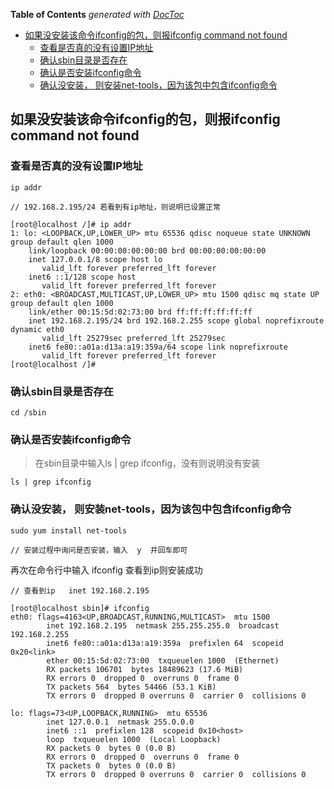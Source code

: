 <!-- START doctoc generated TOC please keep comment here to allow auto update -->
<!-- DON'T EDIT THIS SECTION, INSTEAD RE-RUN doctoc TO UPDATE -->
**Table of Contents**  *generated with [DocToc](https://github.com/thlorenz/doctoc)*

- [如果没安装该命令ifconfig的包，则报ifconfig command not found](#%E5%A6%82%E6%9E%9C%E6%B2%A1%E5%AE%89%E8%A3%85%E8%AF%A5%E5%91%BD%E4%BB%A4ifconfig%E7%9A%84%E5%8C%85%E5%88%99%E6%8A%A5ifconfig-command-not-found)
  - [查看是否真的没有设置IP地址](#%E6%9F%A5%E7%9C%8B%E6%98%AF%E5%90%A6%E7%9C%9F%E7%9A%84%E6%B2%A1%E6%9C%89%E8%AE%BE%E7%BD%AEip%E5%9C%B0%E5%9D%80)
  - [确认sbin目录是否存在](#%E7%A1%AE%E8%AE%A4sbin%E7%9B%AE%E5%BD%95%E6%98%AF%E5%90%A6%E5%AD%98%E5%9C%A8)
  - [确认是否安装ifconfig命令](#%E7%A1%AE%E8%AE%A4%E6%98%AF%E5%90%A6%E5%AE%89%E8%A3%85ifconfig%E5%91%BD%E4%BB%A4)
  - [确认没安装， 则安装net-tools，因为该包中包含ifconfig命令](#%E7%A1%AE%E8%AE%A4%E6%B2%A1%E5%AE%89%E8%A3%85-%E5%88%99%E5%AE%89%E8%A3%85net-tools%E5%9B%A0%E4%B8%BA%E8%AF%A5%E5%8C%85%E4%B8%AD%E5%8C%85%E5%90%ABifconfig%E5%91%BD%E4%BB%A4)

<!-- END doctoc generated TOC please keep comment here to allow auto update -->


## 如果没安装该命令ifconfig的包，则报ifconfig command not found

### 查看是否真的没有设置IP地址
        
```
ip addr
```
        
```
// 192.168.2.195/24 若看到有ip地址，则说明已设置正常
      
[root@localhost /]# ip addr
1: lo: <LOOPBACK,UP,LOWER_UP> mtu 65536 qdisc noqueue state UNKNOWN group default qlen 1000
    link/loopback 00:00:00:00:00:00 brd 00:00:00:00:00:00
    inet 127.0.0.1/8 scope host lo
       valid_lft forever preferred_lft forever
    inet6 ::1/128 scope host
       valid_lft forever preferred_lft forever
2: eth0: <BROADCAST,MULTICAST,UP,LOWER_UP> mtu 1500 qdisc mq state UP group default qlen 1000
    link/ether 00:15:5d:02:73:00 brd ff:ff:ff:ff:ff:ff
    inet 192.168.2.195/24 brd 192.168.2.255 scope global noprefixroute dynamic eth0
       valid_lft 25279sec preferred_lft 25279sec
    inet6 fe80::a01a:d13a:a19:359a/64 scope link noprefixroute
       valid_lft forever preferred_lft forever
[root@localhost /]#
```
   
### 确认sbin目录是否存在
        
```
cd /sbin
```
  
### 确认是否安装ifconfig命令
> 在sbin目录中输入ls | grep ifconfig，没有则说明没有安装
            
```
ls | grep ifconfig
```

### 确认没安装， 则安装net-tools，因为该包中包含ifconfig命令
        
```
sudo yum install net-tools
            
// 安装过程中询问是否安装，输入  y  并回车即可
```

再次在命令行中输入  ifconfig  查看到ip则安装成功

```
// 查看到ip   inet 192.168.2.195
      
[root@localhost sbin]# ifconfig
eth0: flags=4163<UP,BROADCAST,RUNNING,MULTICAST>  mtu 1500
        inet 192.168.2.195  netmask 255.255.255.0  broadcast 192.168.2.255
        inet6 fe80::a01a:d13a:a19:359a  prefixlen 64  scopeid 0x20<link>
        ether 00:15:5d:02:73:00  txqueuelen 1000  (Ethernet)
        RX packets 106701  bytes 18489623 (17.6 MiB)
        RX errors 0  dropped 0  overruns 0  frame 0
        TX packets 564  bytes 54466 (53.1 KiB)
        TX errors 0  dropped 0 overruns 0  carrier 0  collisions 0
        
lo: flags=73<UP,LOOPBACK,RUNNING>  mtu 65536
        inet 127.0.0.1  netmask 255.0.0.0
        inet6 ::1  prefixlen 128  scopeid 0x10<host>
        loop  txqueuelen 1000  (Local Loopback)
        RX packets 0  bytes 0 (0.0 B)
        RX errors 0  dropped 0  overruns 0  frame 0
        TX packets 0  bytes 0 (0.0 B)
        TX errors 0  dropped 0 overruns 0  carrier 0  collisions 0
```
